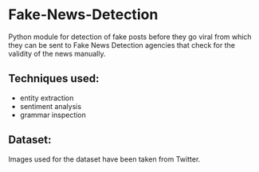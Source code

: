 # Fake-News-Detection

Python module for detection of fake posts before they go viral from which they can be sent
to Fake News Detection agencies that check for the validity of the news manually.

## Techniques used:
- entity extraction
- sentiment analysis
- grammar inspection

## Dataset:
Images used for the dataset have been taken from Twitter. 

